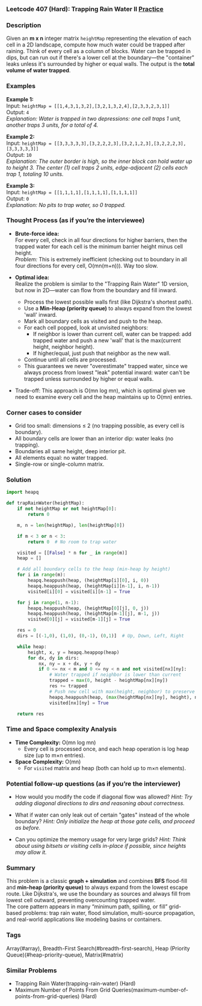### Leetcode 407 (Hard): Trapping Rain Water II [Practice](https://leetcode.com/problems/trapping-rain-water-ii)

### Description  
Given an **m x n** integer matrix `heightMap` representing the elevation of each cell in a 2D landscape, compute how much water could be trapped after raining. Think of every cell as a column of blocks. Water can be trapped in dips, but can run out if there's a lower cell at the boundary—the "container" leaks unless it's surrounded by higher or equal walls. The output is the **total volume of water trapped**.

### Examples  

**Example 1:**  
Input: `heightMap = [[1,4,3,1,3,2],[3,2,1,3,2,4],[2,3,3,2,3,1]]`  
Output: `4`  
*Explanation: Water is trapped in two depressions: one cell traps 1 unit, another traps 3 units, for a total of 4.*

**Example 2:**  
Input: `heightMap = [[3,3,3,3,3],[3,2,2,2,3],[3,2,1,2,3],[3,2,2,2,3],[3,3,3,3,3]]`  
Output: `10`  
*Explanation: The outer border is high, so the inner block can hold water up to height 3. The center (1) cell traps 2 units, edge-adjacent (2) cells each trap 1, totaling 10 units.*

**Example 3:**  
Input: `heightMap = [[1,1,1,1],[1,1,1,1],[1,1,1,1]]`  
Output: `0`  
*Explanation: No pits to trap water, so 0 trapped.*

### Thought Process (as if you’re the interviewee)  

- **Brute-force idea:**  
  For every cell, check in all four directions for higher barriers, then the trapped water for each cell is the minimum barrier height minus cell height.  
  *Problem:* This is extremely inefficient (checking out to boundary in all four directions for every cell, O(mn(m+n))). Way too slow.

- **Optimal idea:**  
  Realize the problem is similar to the "Trapping Rain Water" 1D version, but now in 2D—water can flow from the boundary and fill inward.  
  - Process the lowest possible walls first (like Dijkstra's shortest path).  
  - Use a **Min-Heap (priority queue)** to always expand from the lowest 'wall' inward.  
  - Mark all boundary cells as visited and push to the heap.  
  - For each cell popped, look at unvisited neighbors:
    - If neighbor is lower than current cell, water can be trapped: add trapped water and push a new 'wall' that is the max(current height, neighbor height).
    - If higher/equal, just push that neighbor as the new wall.
  - Continue until all cells are processed.
  - This guarantees we never "overestimate" trapped water, since we always process from lowest "leak" potential inward: water can't be trapped unless surrounded by higher or equal walls.

- Trade-off: This approach is O(mn log mn), which is optimal given we need to examine every cell and the heap maintains up to O(mn) entries.

### Corner cases to consider  
- Grid too small: dimensions ≤ 2 (no trapping possible, as every cell is boundary).
- All boundary cells are lower than an interior dip: water leaks (no trapping).
- Boundaries all same height, deep interior pit.
- All elements equal: no water trapped.
- Single-row or single-column matrix.

### Solution

```python
import heapq

def trapRainWater(heightMap):
    if not heightMap or not heightMap[0]:
        return 0

    m, n = len(heightMap), len(heightMap[0])

    if m < 3 or n < 3:
        return 0  # No room to trap water

    visited = [[False] * n for _ in range(m)]
    heap = []

    # Add all boundary cells to the heap (min-heap by height)
    for i in range(m):
        heapq.heappush(heap, (heightMap[i][0], i, 0))
        heapq.heappush(heap, (heightMap[i][n-1], i, n-1))
        visited[i][0] = visited[i][n-1] = True

    for j in range(1, n-1):
        heapq.heappush(heap, (heightMap[0][j], 0, j))
        heapq.heappush(heap, (heightMap[m-1][j], m-1, j))
        visited[0][j] = visited[m-1][j] = True

    res = 0
    dirs = [(-1,0), (1,0), (0,-1), (0,1)]  # Up, Down, Left, Right

    while heap:
        height, x, y = heapq.heappop(heap)
        for dx, dy in dirs:
            nx, ny = x + dx, y + dy
            if 0 <= nx < m and 0 <= ny < n and not visited[nx][ny]:
                # Water trapped if neighbor is lower than current
                trapped = max(0, height - heightMap[nx][ny])
                res += trapped
                # Push new cell with max(height, neighbor) to preserve water level
                heapq.heappush(heap, (max(heightMap[nx][ny], height), nx, ny))
                visited[nx][ny] = True

    return res
```

### Time and Space complexity Analysis  

- **Time Complexity:** O(mn log mn)  
  - Every cell is processed once, and each heap operation is log heap size (up to m×n entries).
- **Space Complexity:** O(mn)  
  - For `visited` matrix and heap (both can hold up to m×n elements).

### Potential follow-up questions (as if you’re the interviewer)  

- How would you modify the code if diagonal flow was allowed?
  *Hint: Try adding diagonal directions to dirs and reasoning about correctness.*

- What if water can only leak out of certain "gates" instead of the whole boundary?
  *Hint: Only initialize the heap at those gate cells, and proceed as before.*

- Can you optimize the memory usage for very large grids?
  *Hint: Think about using bitsets or visiting cells in-place if possible, since heights may allow it.*

### Summary
This problem is a classic **graph + simulation** and combines **BFS** flood-fill and **min-heap (priority queue)** to always expand from the lowest escape route. Like Dijkstra's, we use the boundary as sources and always fill from lowest cell outward, preventing overcounting trapped water.  
The core pattern appears in many “minimum path, spilling, or fill” grid-based problems: trap rain water, flood simulation, multi-source propagation, and real-world applications like modeling basins or containers.

### Tags
Array(#array), Breadth-First Search(#breadth-first-search), Heap (Priority Queue)(#heap-priority-queue), Matrix(#matrix)

### Similar Problems
- Trapping Rain Water(trapping-rain-water) (Hard)
- Maximum Number of Points From Grid Queries(maximum-number-of-points-from-grid-queries) (Hard)